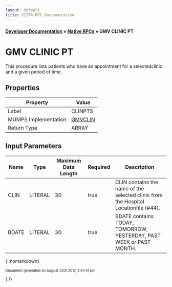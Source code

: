 ```yaml
---
layout: default
title: VISTA RPC Documentation
---
```


#### [Developer Documentation](../index) &#187; [Native RPCs](TableOfContents) &#187; GMV CLINIC PT<br/>
# GMV CLINIC PT

This procedure lists patients who have an appointment for a selectedclinic and a given period of time.

## Properties

Property | Value
--- | ---
Label | CLINPTS
MUMPS Implementation | [GMVCLIN](http://code.osehra.org/dox/Routine_GMVCLIN_source.html)
Return Type | ARRAY


## Input Parameters

Name | Type | Maximum Data Length | Required | Description
--- | --- | --- | --- | ---
CLIN | LITERAL | 30 | true | CLIN contains the name of the selected clinic from the Hospital Locationfile (#44).
BDATE | LITERAL | 30 | true | BDATE contains TODAY, TOMORROW, YESTERDAY, PAST WEEK or PAST MONTH.



{::nomarkdown} <br/><p style="font-size: 11px">Document generated on August 24th 2017, 2:57:41 pm</p>{:/}